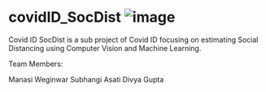 # covidID_SocDist ![image](https://user-images.githubusercontent.com/11790686/84209183-5656b600-aa6a-11ea-9975-dae8e4f7f4be.png)

Covid ID SocDist is a sub project of Covid ID focusing on estimating Social Distancing using Computer Vision and Machine Learning. 

Team Members: 

Manasi Weginwar
Subhangi Asati 
Divya Gupta 
